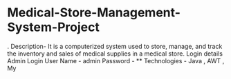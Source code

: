 # Medical-Store-Management-System-Project
. Description- It is a computerized system used to store, manage, and track the inventory and sales of medical supplies in a medical store. Login details Admin Login User Name - admin Password - ** Technologies - Java , AWT , My
